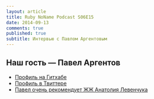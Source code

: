 ```yaml
---
layout: article
title: Ruby NoName Podcast S06E15
date: 2014-09-13
comments: true
published: true
subtitle: Интервью с Павлом Аргентовым
---
```


## Наш гость — Павел Аргентов

* [Профиль на Гитхабе](https://github.com/argent-smith)
* [Профиль в Твиттере](https://twitter.com/argent_smith)
* [Павел очень рекомендует ЖЖ Анатолия Левенчука](http://ailev.livejournal.com/)
